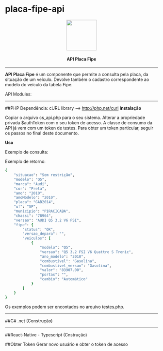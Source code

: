 # placa-fipe-api
<p align="center">
  <img width="100px" src="http://www.check-storage.com/Icon_v3.png"><br/>
  <h4 align="center">API Placa Fipe</h2>
</p>

---

**API Placa Fipe** é um componente que permite a consulta pela placa, da situação de um veículo. Devolve também o cadastro correspondente ao modelo do veículo da tabela Fipe.

API Modules:

---

##PHP
Dependência: cURL library --> http://php.net/curl
**Instalação**

Copiar o arquivo cs_api.php para o seu sistema.
Alterar a propriedade privada $authToken com o seu token de acesso. A classe de consumo da API já vem com um token de testes. Para obter um token particular, seguir os passos no final deste documento.

**Uso**

Exemplo de consulta:


Exemplo de retorno:
```ruby
{
    "situacao": "Sem restrição",
    "modelo": "Q5",
    "marca": "Audi",
    "cor": "Preta",
    "ano": "2010",
    "anoModelo": "2010",
    "placa": "GAB2014",
    "uf": "SP",
    "municipio": "PIRACICABA",
    "chassi": "78964",
    "versao": "AUDI Q5 3.2 V6 FSI",
    "fipe": {
        "status": "OK",
        "versao_depara": "",
        "veiculos": [
            {
                "modelo": "Q5",
                "versao": "Q5 3.2 FSI V6 Quattro S Tronic",
                "ano_modelo": "2010",
                "combustivel": "Gasolina",
                "combustivel_versao": "Gasolina",
                "valor": "83907.00",
                "portas": "",
                "cambio": "Automático"
            }
        ]
    }
}
```

Os exemplos podem ser encontados no arquivo testes.php. 


---

##C# .net
(Construção)

---

##React-Native - Typescript
(Cnstrução)

##Obter Token
Gerar novo usuário e obter o token de acesso

